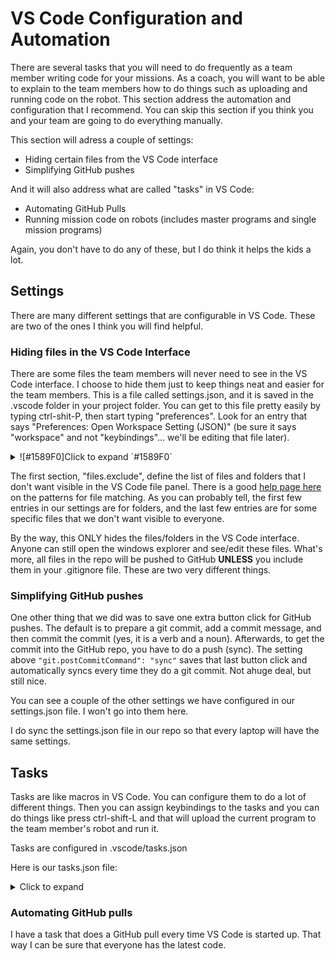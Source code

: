 # VS Code Configuration and Automation

There are several tasks that you will need to do frequently as a team member writing code for your missions. As a coach, you will want to be able to explain to the team members how to do things such as uploading and running code on the robot. This section address the automation and configuration that I recommend. You can skip this section if you think you and your team are going to do everything manually.

This section will adress a couple of settings:
* Hiding certain files from the VS Code interface
* Simplifying GitHub pushes

And it will also address what are called "tasks" in VS Code:
* Automating GitHub Pulls
* Running mission code on robots (includes master programs and single mission programs)

Again, you don't have to do any of these, but I do think it helps the kids a lot.

## Settings
There are many different settings that are configurable in VS Code. These are two of the ones I think you will find helpful.

### Hiding files in the VS Code Interface
There are some files the team members will never need to see in the VS Code interface. I choose to hide them just to keep things neat and easier for the team members. This is a file called settings.json, and it is saved in the .vscode folder in your project folder. You can get to this file pretty easily by typing ctrl-shit-P, then start typing "preferences". Look for an entry that says "Preferences: Open Workspace Setting (JSON)" (be sure it says "workspace" and not "keybindings"... we'll be editing that file later).
<details>
<summary>![#1589F0]Click to expand `#1589F0`</summary><p>

```json
{
    "files.exclude": {
        "**/.git": true,
        "**/.svn": true,
        "**/.hg": true,
        "**/CVS": true,
        "**/.DS_Store": true,
        "**/Thumbs.db": true,
        "**/.venv/": true,
        "**/.vscode/": true,
        "**/__pycache__/": true,
        "**/.gitignore": true,
        "**/README.md": true,
        "base_robot*.py": true,
        "requirements.txt": true,
        "pyproject.toml": true,
        "colorTest.py": true,
        "master_program.py": true,
        "utils.py": true
    },
    "task.allowAutomaticTasks": "on",
    "git.postCommitCommand": "sync",
    "[python]": {
        "editor.defaultFormatter": "ms-python.black-formatter",
        "editor.formatOnSave": true
    },
    "codetogether.virtualCursorJoin": "sharedVirtualCursor",
    "editor.rulers": [
        80
    ],
    "black-formatter.args": [
        "--line-length",
        "79"
    ]
}
```
</p></details>

The first section, "files.exclude", define the list of files and folders that I don't want visible in the VS Code file panel. There is a good [help page here](https://code.visualstudio.com/docs/editor/codebasics#_advanced-search-options) on the patterns for file matching. As you can probably tell, the first few entries in our settings are for folders, and the last few entries are for some specific files that we don't want visible to everyone.

By the way, this ONLY hides the files/folders in the VS Code interface. Anyone can still open the windows explorer and see/edit these files. What's more, all files in the repo will be pushed to GitHub **UNLESS** you include them in your .gitignore file. These are two very different things.

### Simplifying GitHub pushes
One other thing that we did was to save one extra button click for GitHub pushes. The default is to prepare a git commit, add a commit message, and then commit the commit (yes, it is a verb and a noun). Afterwards, to get the commit into the GitHub repo, you have to do a push (sync). The setting above `"git.postCommitCommand": "sync"` saves that last button click and automatically syncs every time they do a git commit. Not  ahuge deal, but still nice.

You can see a couple of the other settings we have configured in our settings.json file. I won't go into them here.

I do sync the settings.json file in our repo so that every laptop will have the same settings.

## Tasks
Tasks are like macros in VS Code. You can configure them to do a lot of different things. Then you can assign keybindings to the tasks and you can do things like press ctrl-shift-L and that will upload the current program to the team member's robot and run it.

Tasks are configured in .vscode/tasks.json

Here is our tasks.json file:

<details>
<summary>Click to expand</summary><p>

```json
{
    "version": "2.0.0",
    "tasks": [
        {
            "label": "Run on my robot",
            "type": "shell",
            "command": "${workspaceFolder}/.venv/Scripts/pybricksdev.exe",
            "args": [
                "run",
                "ble",
                "--name",
                "${env:robotName}",
                "${file}"
            ],
            "problemMatcher": {
                "owner": "python",
                "fileLocation": [
                    "absolute"
                ],
                "pattern": {
                    "regexp": "^(.*)File(.*)(C:(.*)\\.py)(.*)(line(\\s*))([0-9]+),",
                    "file": 3,
                    "line": 8
                }
            },
            "presentation": {
                "echo": true,
                "reveal": "always",
                "focus": false,
                "panel": "shared",
                "showReuseMessage": false,
                "clear": false,
                "revealProblems": "onProblem"
            }
        },
        {
            "label": "Run master_program.py on robot",
            "type": "shell",
            "command": "${workspaceFolder}/.venv/Scripts/pybricksdev.exe",
            "args": [
                "run",
                "ble",
                "--name",
                "${env:robotName}",
                "master_program.py"
            ],
            "problemMatcher": {
                "owner": "python",
                "fileLocation": [
                    "absolute"
                ],
                "pattern": {
                    "regexp": "^(.*)File(.*)(C:(.*)\\.py)(.*)(line(\\s*))([0-9]+),",
                    "file": 3,
                    "line": 8
                }
            },
            "presentation": {
                "echo": true,
                "reveal": "always",
                "focus": false,
                "panel": "shared",
                "showReuseMessage": false,
                "clear": false,
                "revealProblems": "onProblem"
            }
        },
        {
            "label": "git pull on startup",
            "type": "shell",
            "command": "${fileWorkspaceFolder}\\.vscode\\gitpull.cmd",
            "windows": {
                "command": "${fileWorkspaceFolder}\\.vscode\\gitpull.cmd"
            },
            "presentation": {
                "reveal": "always",
                "panel": "new"
            },
            "runOptions": {
                "runOn": "folderOpen"
            },
            "problemMatcher": []
        },
        {
            "label": "Run on alt robot",
            "type": "shell",
            "command": "${workspaceFolder}/.venv/Scripts/pybricksdev.exe",
            "args": [
                "run",
                "ble",
                "--name",
                "${input:robotName}",
                "${file}"
            ],
            "problemMatcher": {
                "owner": "python",
                "fileLocation": [
                    "absolute"
                ],
                "pattern": {
                    "regexp": "^(.*)File(.*)(C:(.*)\\.py)(.*)(line(\\s*))([0-9]+),",
                    "file": 3,
                    "line": 8
                }
            },
            "presentation": {
                "echo": true,
                "reveal": "always",
                "focus": false,
                "panel": "shared",
                "showReuseMessage": false,
                "clear": false,
                "revealProblems": "onProblem"
            }
        },
        {
            "label": "Run master_program.py on any robot",
            "type": "shell",
            "command": "${workspaceFolder}/.venv/Scripts/pybricksdev.exe",
            "args": [
                "run",
                "ble",
                "--name",
                "${input:robotName}",
                "master_program.py"
            ],
            "problemMatcher": {
                "owner": "python",
                "fileLocation": [
                    "absolute"
                ],
                "pattern": {
                    "regexp": "^(.*)File(.*)(C:(.*)\\.py)(.*)(line(\\s*))([0-9]+),",
                    "file": 3,
                    "line": 8
                }
            },
            "presentation": {
                "echo": true,
                "reveal": "always",
                "focus": false,
                "panel": "shared",
                "showReuseMessage": false,
                "clear": false,
                "revealProblems": "onProblem"
            }
        }
    ],
    "inputs": [
        {
            "type": "pickString",
            "id": "robotName",
            "description": "Which Robot?",
            "options": [
                "BOB",
                "CURIOSITY",
                "GABE",
                "LEROYYY",
                "MITZVAH",
                "NOTDECLAN",
                "OAKS",
                "PATRIOT",
                "SUPERNOVA",
                "TIM",
                "TIMOTHY"
            ]
        }
    ]
}
```

</p></details>

### Automating GitHub pulls
I have a task that does a GitHub pull every time VS Code is started up. That way I can be sure that everyone has the latest code. 
